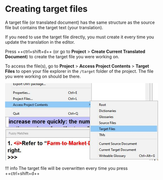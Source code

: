 # Creating target files

A target file (or translated document) has the same structure as the source file but contains the target text (your translation).

If you need to use the target file directly, you must create it every time you update the translation in the editor.

Press ++ctrl+shift+d++ (or go to **Project** > **Create Current Translated Document**) to create the target file you were working on.

To access the file(s), go to **Project** > **Access Project Contents** > **Target Files** to open your file explorer in the `/target` folder of the project. The file you were working on should be there.

![](../_img/28_target_files.jpg)

<!-- @todo: update screenshot with standard font size -->

!!! info
    The target file will be overwritten every time you press ++ctrl+shift+d++
